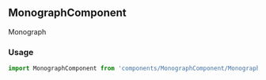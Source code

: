 ## MonographComponent

Monograph

### Usage

```javascript
import MonographComponent from 'components/MonographComponent/MonographComponent.js';
```
